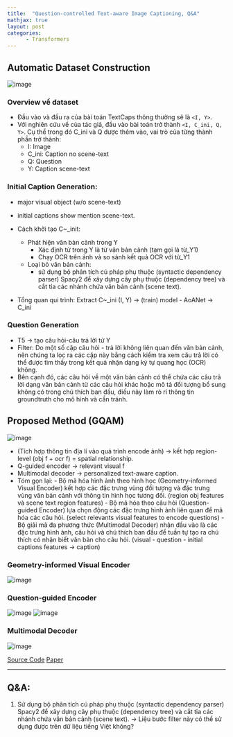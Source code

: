 ```yaml
---
title:  "Question-controlled Text-aware Image Captioning, Q&A"
mathjax: true
layout: post
categories: 
      - Transformers
---
```



## Automatic Dataset Construction

![image](https://github.com/NhiNguyen34/NhiNguyen34.github.io/assets/118429842/4adf8634-e6e6-4abb-94eb-b657e15bed1b)

### Overview về dataset

- Đầu vào và đầu ra của bài toán TextCaps thông thường sẽ là `<I, Y>`.
- Với nghiên cứu về của tác giả, đầu vào bài toán trở thành `<I, C_ini, Q, Y>`. Cụ thể trong đó C_ini và Q được thêm vào, vai trò của từng thành phần trở thành:
  - I: Image
  - C_ini: Caption no scene-text
  - Q: Question
  - Y: Caption scene-text
   
### Initial Caption Generation: 
- major visual object (w/o scene-text)
- initial captions show mention scene-text.
- Cách khởi tạo C~_init:
  - Phát hiện văn bản cảnh trong Y
    - Xác định từ trong Y là từ văn bản cảnh (tạm gọi là từ_Y1)
    - Chạy OCR trên ảnh và so sánh kết quả OCR với từ_Y1
  - Loại bỏ văn bản cảnh:
    - sử dụng bộ phân tích cú pháp phụ thuộc (syntactic dependency parser) Spacy2 để xây dựng cây phụ thuộc (dependency tree) và cắt tỉa các nhánh chứa văn bản cảnh (scene text). 

- Tổng quan qui trình: Extract C~_ini (I, Y) → (train) model - AoANet → C_ini

### Question Generation 

- T5 → tạo câu hỏi-câu trả lời từ Y
- Filter: Do một số cặp câu hỏi - trả lời không liên quan đến văn bản cảnh, nên chúng ta lọc ra các cặp này bằng cách kiểm tra xem câu trả lời có thể được tìm thấy trong kết quả nhận dạng ký tự quang học (OCR) không.
- Bên cạnh đó, các câu hỏi về một văn bản cảnh có thể chứa các câu trả lời dạng văn bản cảnh từ các câu hỏi khác hoặc mô tả đối tượng bổ sung không có trong chú thích ban đầu, điều này làm rò rỉ thông tin groundtruth cho mô hình và cần tránh.

## Proposed Method (GQAM)
![image](https://github.com/NhiNguyen34/NhiNguyen34.github.io/assets/118429842/66c52741-6779-435b-b10c-3425ff9455f1)

- (Tích hợp thông tin địa lí vào quá trình encode ảnh) → kết hợp region-level (obj f + ocr f) = spatial relationship.
- Q-guided encoder → relevant visual f
- Multimodal decoder → personalized text-aware caption.
- Tóm gọn lại:
      - Bộ mã hóa hình ảnh theo hình học (Geometry-informed Visual Encoder) kết hợp các đặc trưng vùng đối tượng và đặc trưng vùng văn bản cảnh với thông tin hình học tương đối. (region obj features và scene text region features)
      - Bộ mã hóa theo câu hỏi (Question-guided Encoder) lựa chọn động các đặc trưng hình ảnh liên quan để mã hóa các câu hỏi. (select relevants visual features to encode questions)
      - Bộ giải mã đa phương thức (Multimodal Decoder) nhận đầu vào là các đặc trưng hình ảnh, câu hỏi và chú thích ban đầu để tuần tự tạo ra chú thích có nhận biết văn bản cho câu hỏi. (visual - question - initial captions features → caption)

### Geometry-informed Visual Encoder
![image](https://github.com/NhiNguyen34/NhiNguyen34.github.io/assets/118429842/87aa583a-e03f-44ab-8f1a-bb852233046b)

### Question-guided Encoder
![image](https://github.com/NhiNguyen34/NhiNguyen34.github.io/assets/118429842/a33f4327-892c-4910-b84c-17f4c1fdf853)
![image](https://github.com/NhiNguyen34/NhiNguyen34.github.io/assets/118429842/47e0626a-7d94-4e69-88d1-d220fb38997a)

### Multimodal Decoder
![image](https://github.com/NhiNguyen34/NhiNguyen34.github.io/assets/118429842/72e89b81-6a97-46d6-8d55-87982b0f1ee1)


[Source Code](https://github.com/HAWLYQ/Qc-TextCap)
[Paper](https://arxiv.org/pdf/2108.02059.pdf)

------
## Q&A:
1. Sử dụng bộ phân tích cú pháp phụ thuộc (syntactic dependency parser) Spacy2 để xây dựng cây phụ thuộc (dependency tree) và cắt tỉa các nhánh chứa văn bản cảnh (scene text). -> Liệu bước filter này có thể sử dụng được trên dữ liệu tiếng Việt không?
